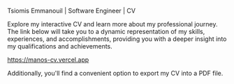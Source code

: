 Tsiomis Emmanouil | Software Engineer | CV

Explore my interactive CV and learn more about my professional journey. The link below will take you to a dynamic representation of my skills, experiences, and accomplishments, providing you with a deeper insight into my qualifications and achievements.

https://manos-cv.vercel.app

Additionally, you'll find a convenient option to export my CV into a PDF file.
